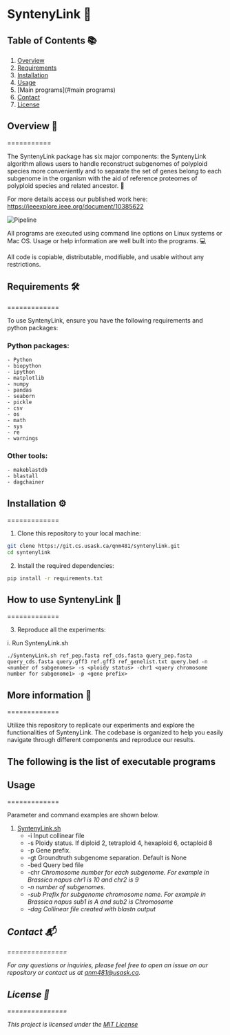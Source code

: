 SyntenyLink 🧬
=============

## Table of Contents 📚

1. [Overview](#overview)
2. [Requirements](#requirements)
3. [Installation](#installation)
4. [Usage](#usage)
5. [Main programs](#main programs)
6. [Contact](#contact)
7. [License](#license)

## Overview 📖
===========

The SyntenyLink package has six major components: the SyntenyLink
algorithm allows users to handle reconstruct subgenomes of polyploid
species more conveniently and to separate the set of genes belong to
each subgenome in the organism with the aid of reference proteomes of
polyploid species and related ancestor. 🌱

For more details access our published work here: https://ieeexplore.ieee.org/document/10385622

![Pipeline](figs/pipeline_Algo.png)

All programs are executed using command line options on Linux systems or
Mac OS. Usage or help information are well built into the programs. 💻

All code is copiable, distributable, modifiable, and usable without any
restrictions. 

## Requirements 🛠️
=============

To use SyntenyLink, ensure you have the following requirements and python packages:
### Python packages:

    - Python
    - biopython
    - ipython
    - matplotlib
    - numpy
    - pandas
    - seaborn
    - pickle
    - csv
    - os
    - math
    - sys
    - re
    - warnings

### Other tools:

    - makeblastdb
    - blastall
    - dagchainer

## Installation ⚙️
=============

1. Clone this repository to your local machine:

```bash
git clone https://git.cs.usask.ca/qnm481/syntenylink.git
cd syntenylink
```

2. Install the required dependencies:

```bash
pip install -r requirements.txt
```

## How to use SyntenyLink 🚀
=============

3. Reproduce all the experiments:

i. Run SyntenyLink.sh
```
./SyntenyLink.sh ref_pep.fasta ref_cds.fasta query_pep.fasta query_cds.fasta query.gff3 ref.gff3 ref_genelist.txt query.bed -n <number of subgenomes> -s <ploidy status> -chr1 <query chromosome number for subgenome1> -p <gene prefix> 
```

## More information 🚀
=============

Utilize this repository to replicate our experiments and explore the functionalities of SyntenyLink. The codebase is organized to help you easily navigate through different components and reproduce our results.


The following is the list of executable programs
------------------------------------------------

## Usage
=============

Parameter and command examples are shown below.

1. [SyntenyLink.sh](#syntenyLink.sh) 
    - -i Input collinear file
    - -s Ploidy status. If diploid 2, tetraploid 4, hexaploid 6, octaploid 8
    - -p Gene prefix. 
    - -gt Groundtruth subgenome separation. Default is None
    - -bed Query bed file
    - -chr<i> Chromosome number for each subgenome. For example in Brassica napus chr1 is 10 and chr2 is 9
    - -n number of subgenomes.
    - -sub<i> Prefix for subgenome chromosome name. For example in Brassica napus sub1 is A and sub2 is Chromosome
    - -dag Collinear file created with blastn output



## Contact 📬
===============

For any questions or inquiries, please feel free to open an issue on our repository or contact us at [qnm481@usask.ca](mailto:qnm481@usask.ca).

## License 📜
===============

This project is licensed under the [MIT License](LICENSE)

